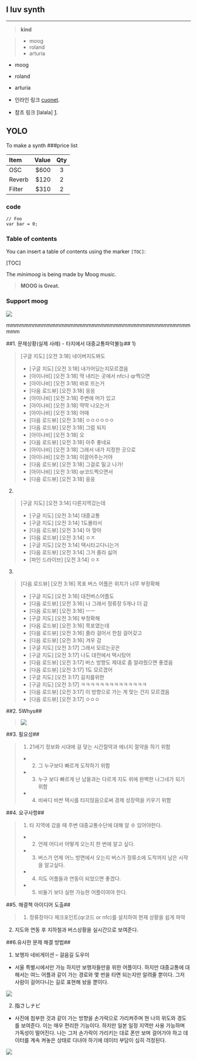 I luv synth
------------------------
----------


> **kind**

> - moog
> - roland
> - arturia



* moog
* roland
* arturia



* 인라인 링크 [cuonet](http://www.cuonet.com/).
* 참조 링크 [lalala] [1].

[1]:###code

YOLO
--------------------

To make a synth
###price list

| Item     | Value | Qty   |
| :------- | ----: | :---: |
| OSC | $600 |  3   |
| Reverb    | $120   |  2   |
| Filter   | $310    |  2  |







### code 



```
// Foo
var bar = 0;
```



### Table of contents

You can insert a table of contents using the marker `[TOC]`:

[TOC]


The *minimoog* is being made by Moog music.







> **MOOG is Great.**
### Support moog

[![](http://www.uvi.net/img/cms/Synths%20Anthology/SYNTHANTHOLOGY_SYNTH1.jpg)](https://monetizejs.com/authorize?client_id=ESTHdCYOi18iLhhO&summary=true)

mmmmmmmmmmmmmmmmmmmmmmmmmmmmmmmmmmmmmmmmmmmm

##1. 문제상황(실제 사례) - 타지에서 대중교통파악불능##
1)
> [구글 지도] [오전 3:18] 네이버지도봐도
> - [구글 지도] [오전 3:18] 내가어딨는지모르겠음
> - [아이나비] [오전 3:18] 딱 내리는 곳에서 nfc나 qr찍으면
> - [아이나비] [오전 3:18] 바로 뜨는거
> - [다음 로드뷰] [오전 3:18] 응응
> - [아이나비] [오전 3:18] 주변에 머가 있고
> - [아이나비] [오전 3:18] 딱딱 나오는거
> - [아이나비] [오전 3:18] 어때
> - [다음 로드뷰] [오전 3:18] ㅇㅇㅇㅇㅇㅇ
> - [다음 로드뷰] [오전 3:18] 그럼 되지
> - [아이나비] [오전 3:18] 오
> - [다음 로드뷰] [오전 3:18] 아주 좋네요
> - [아이나비] [오전 3:18] 그래서 내가 지정한 곳으로
> - [아이나비] [오전 3:18] 이끌어주는거야
> - [다음 로드뷰] [오전 3:18] 그걸로 밀고 나가!
> - [아이나비] [오전 3:18] qr코드찍으면서
> - [다음 로드뷰] [오전 3:18] 응응

2)
> [구글 지도] [오전 3:14] 다른지역갔는데
> - [구글 지도] [오전 3:14] 대중교통
> - [구글 지도] [오전 3:14] 1도몰라서
> - [다음 로드뷰] [오전 3:14] 아 맞아
> - [다음 로드뷰] [오전 3:14] ㅇㅈ
> - [구글 지도] [오전 3:14] 택시타고다니는거
> - [다음 로드뷰] [오전 3:14] 그거 졸라 싫어
> - [파인 드라이브] [오전 3:14] ㅇㅈ

3)
> [다음 로드뷰] [오전 3:16] 목포 버스 어플은 위치가 너무 부정확해
> - [구글 지도] [오전 3:16] 대전버스어플도
> - [다음 로드뷰] [오전 3:16] 나 그래서 정류장 5개나 더 감
> - [다음 로드뷰] [오전 3:16] ㅡㅡ
> - [구글 지도] [오전 3:16] 부정확해
> - [다음 로드뷰] [오전 3:16] 목포였는데
> - [다음 로드뷰] [오전 3:16] 졸라 걸어서 한참 걸어갖고
> - [다음 로드뷰] [오전 3:16] 겨우 감
> - [구글 지도] [오전 3:17] 그래서 모르는곳은
> - [구글 지도] [오전 3:17] 나도 대전에서 택시탔어
> - [다음 로드뷰] [오전 3:17] 버스 방향도 제대로 좀 알랴줬으면 좋겠음
> - [다음 로드뷰] [오전 3:17] 1도 모르겠어
> - [구글 지도] [오전 3:17] 길치를위한
> - [구글 지도] [오전 3:17] ㅋㅋㅋㅋㅋㅋㅋㅋㅋㅋㅋㅋㅋㅋ
> - [다음 로드뷰] [오전 3:17] 이 방향으로 가는 게 맞는 건지 모르겠음
> - [다음 로드뷰] [오전 3:17] ㅇㅇㅇ
 
##2. 5Whys##
> ![](333.PNG)


##3. 필요성##
> 1)	21세기 정보화 시대에 걸 맞는 시간절약과 에너지 절약을 하기 위함
> - 2)	그 누구보다 빠르게 도착하기 위함
> - 3)	누구 보다 빠르게 난 남들과는 다르게 지도 위에 완벽한 나그네가 되기 위함
> - 4)	비싸디 비싼 택시를 타지않음으로써 경제 성장력을 키우기 위함

##4. 요구사항##
> 1)	타 지역에 갔을 때 주변 대중교통수단에 대해 알 수 있어야한다.
> - 2)	언제 어디서 어떻게 오는지 한 번에 알고 싶다.
> - 3)	버스가 언제 어느 방면에서 오는지 버스가 정류소에 도착까지 남은 시작을 알고싶다.
> - 4)	지도 어플들과 연동이 되었으면 좋겠다.
> - 5) 비둘기 보다 실현 가능한 어플이여야 한다.

##5. 해결책 아이디어 도출##
> 1)	정류장마다 체크포인트(qr코드 or nfc)를 설치하여 현재 상황을 쉽게 파악
2)	지도와 연동 후 지하철과 버스상황을 실시간으로 보여준다.

##6.유사한 문제 해결 방법##
1)	보행자 네비게이션 – 걸음길 도우미
-	서울 특별시에서만 가능 하지만 보행자들만을 위한 어플이다. 하지만 대중교통에 대해서는 여느 어플과 같이 가는 경로와 몇 번을 타면 되는지만 알려줄 뿐이다. 그저 사람이 걸어다니는 길로 표현해 놨을 뿐이다.

 ![](222.jpg)

2)	指さしナビ
-	사진에 첨부한 것과 같이 가는 방향을 손가락으로 가리켜주며 현 나의 위도와 경도를 보여준다. 이는 매우 편리한     기능이다. 하지만 일본 일정 지역만 사용 가능하며 가독성이 떨어진다. 나는 그저 손가락이 가리키는 대로 폰만 보며 걸어가야 하고 데이터를 계속 켜놓은 상태로 다녀야 하기에 데이터 부담이 심히 걱정된다.

![](111.jpg)
